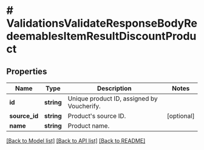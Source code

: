 # # ValidationsValidateResponseBodyRedeemablesItemResultDiscountProduct

## Properties

Name | Type | Description | Notes
------------ | ------------- | ------------- | -------------
**id** | **string** | Unique product ID, assigned by Voucherify. |
**source_id** | **string** | Product&#39;s source ID. | [optional]
**name** | **string** | Product name. |

[[Back to Model list]](../../README.md#models) [[Back to API list]](../../README.md#endpoints) [[Back to README]](../../README.md)
